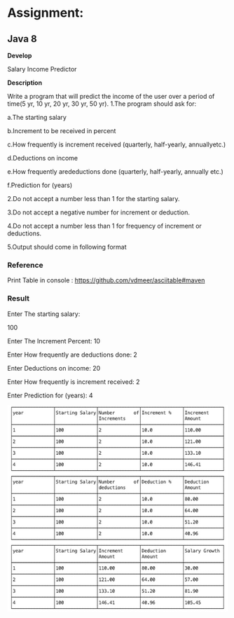 # Assignment:

## Java 8

**Develop**

Salary Income Predictor

**Description**

Write a program that will predict the income of the user over a period of time(5 yr, 10 yr, 20 yr, 30 yr, 50 yr). 
1.The program should ask for:

a.The starting salary

b.Increment to be received in percent

c.How frequently is increment received (quarterly, half-yearly, annuallyetc.)

d.Deductions on income

e.How frequently aredeductions done (quarterly, half-yearly, annually etc.)

f.Prediction for (years)

2.Do not accept a number less than 1 for the starting salary.

3.Do not accept a negative number for increment or deduction. 

4.Do not accept a number less than 1 for frequency of increment or deductions.

5.Output should come in following format

### Reference
Print Table in console : https://github.com/vdmeer/asciitable#maven 

### Result

Enter The starting salary: 

100

Enter The  Increment Percent: 
10

Enter How frequently are deductions done: 
2

Enter Deductions on income: 
20

Enter How frequently is increment received: 
2

Enter Prediction for (years): 
4


![Aaron Swartz](https://raw.githubusercontent.com/futiya/assignment4/master/src/main/resources/screenshot.jpg)

